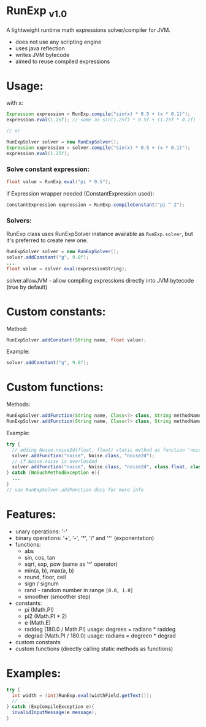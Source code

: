 # RunExp <sub>v1.0</sub>
A lightweight runtime math expressions solver/compiler for JVM.
- does not use any scripting engine
- uses java reflection
- writes JVM bytecode
- aimed to reuse compiled expressions

# Usage:

with x:
```java
Expression expression = RunExp.compile("sin(x) * 0.5 + (x * 0.1)");
expression.eval(1.25f); // same as sin(1.25f) * 0.5f + (1.25f * 0.1f)

// or

RunExpSolver solver = new RunExpSolver();
Expression expression = solver.compile("sin(x) * 0.5 + (x * 0.1)");
expression.eval(1.25f);
```


### Solve constant expression:

```java
float value = RunExp.eval("pi * 0.5");
```

if Expression wrapper needed (ConstantExpression used):
```java
ConstantExpression expression = RunExp.compileConstant("pi ^ 2");
```

### Solvers:
RunExp class uses RunExpSolver instance available as `RunExp.solver`, but it's preferred
to create new one.
```java
RunExpSolver solver = new RunExpSolver();
solver.addConstant("g", 9.8f);
...
float value = solver.eval(expressionString);
```
solver.allowJVM - allow compiling expressions directly into JVM bytecode (true by default)


# Custom constants:
Method: 
```java
RunExpSolver.addConstant(String name, float value);
```

Example: 
```java
solver.addConstant("g", 9.8f);
```


# Custom functions:
Methods: 
```java
RunExpSolver.addFunction(String name, Class<?> class, String methodName);
RunExpSolver.addFunction(String name, Class<?> class, String methodName, Class<?>... args);
```

Example:
```java 
try {
  // adding Noise.noise2d(float, float) static method as function 'noise'
  solver.addFunction("noise", Noise.class, "noise2d");
  // if Noise.noise is overloaded
  solver.addFunction("noise", Noise.class, "noise2d", class.float, class.float);
} catch (NoSuchMethodException e){
  ...
}
// see RunExpSolver.addFunction docs for more info
``` 


# Features:
- unary operations: '-'
- binary operations: '+', '-', '*', '/' and '^' (exponentation)
- functions:
  - abs
  - sin, cos, tan
  - sqrt, exp, pow (same as '^' operator)
  - min(a, b), max(a, b)
  - round, floor, ceil
  - sign / signum
  - rand - random number in range `[0.0, 1.0]`
  - smoother (smoother step)
- constants:
  - pi (Math.PI)
  - pi2 (Math.PI * 2)
  - e (Math.E)
  - raddeg (180.0 / Math.PI) usage: degrees = radians * raddeg
  - degrad (Math.PI / 180.0) usage: radians = degreen * degrad
- custom constants
- custom functions (directly calling static methods as functions)
# Examples:
```java
try {
  int width = (int)RunExp.eval(widthField.getText());
  // ...
} catch (ExpCompileException e){
  invalidInputMessage(e.message);
}
```
